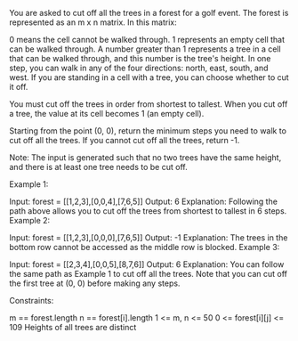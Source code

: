 You are asked to cut off all the trees in a forest for a golf event. The forest is represented as an m x n matrix. In this matrix:

0 means the cell cannot be walked through.
1 represents an empty cell that can be walked through.
A number greater than 1 represents a tree in a cell that can be walked through, and this number is the tree's height.
In one step, you can walk in any of the four directions: north, east, south, and west. If you are standing in a cell with a tree, you can choose whether to cut it off.

You must cut off the trees in order from shortest to tallest. When you cut off a tree, the value at its cell becomes 1 (an empty cell).

Starting from the point (0, 0), return the minimum steps you need to walk to cut off all the trees. If you cannot cut off all the trees, return -1.

Note: The input is generated such that no two trees have the same height, and there is at least one tree needs to be cut off.

 

Example 1:


Input: forest = [[1,2,3],[0,0,4],[7,6,5]]
Output: 6
Explanation: Following the path above allows you to cut off the trees from shortest to tallest in 6 steps.
Example 2:


Input: forest = [[1,2,3],[0,0,0],[7,6,5]]
Output: -1
Explanation: The trees in the bottom row cannot be accessed as the middle row is blocked.
Example 3:

Input: forest = [[2,3,4],[0,0,5],[8,7,6]]
Output: 6
Explanation: You can follow the same path as Example 1 to cut off all the trees.
Note that you can cut off the first tree at (0, 0) before making any steps.
 

Constraints:

m == forest.length
n == forest[i].length
1 <= m, n <= 50
0 <= forest[i][j] <= 109
Heights of all trees are distinct